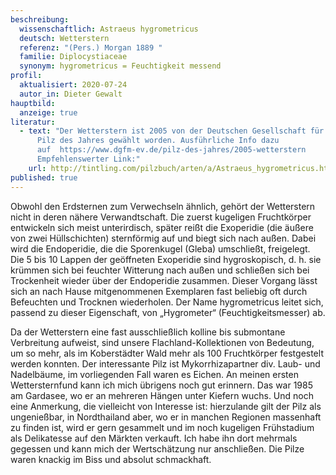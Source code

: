 ```yaml
---
beschreibung:
  wissenschaftlich: Astraeus hygrometricus
  deutsch: Wetterstern
  referenz: "(Pers.) Morgan 1889 "
  familie: Diplocystiaceae
  synonym: hygrometricus = Feuchtigkeit messend
profil:
  aktualisiert: 2020-07-24
  autor_in: Dieter Gewalt
hauptbild:
  anzeige: true
literatur:
  - text: "Der Wetterstern ist 2005 von der Deutschen Gesellschaft für Mykologie zum
      Pilz des Jahres gewählt worden. Ausführliche Info dazu
      auf  https://www.dgfm-ev.de/pilz-des-jahres/2005-wetterstern
      Empfehlenswerter Link:"
    url: http://tintling.com/pilzbuch/arten/a/Astraeus_hygrometricus.html
published: true
---
```

Obwohl den Erdsternen zum Verwechseln ähnlich, gehört der Wetterstern nicht in deren nähere Verwandtschaft. Die zuerst kugeligen Fruchtkörper entwickeln sich meist unterirdisch, später reißt die Exoperidie (die äußere von zwei Hüllschichten) sternförmig auf und biegt sich nach außen. Dabei wird die Endoperidie, die die Sporenkugel (Gleba) umschließt, freigelegt. Die 5 bis 10 Lappen der geöffneten Exoperidie sind hygroskopisch, d. h. sie krümmen sich bei feuchter Witterung nach außen und schließen sich bei Trockenheit wieder über der Endoperidie zusammen. Dieser Vorgang lässt sich an nach Hause mitgenommenen Exemplaren fast beliebig oft durch Befeuchten und Trocknen wiederholen. Der Name hygrometricus leitet sich, passend zu dieser Eigenschaft, von „Hygrometer“ (Feuchtigkeitsmesser) ab.

Da der Wetterstern eine fast ausschließlich kolline bis submontane Verbreitung aufweist, sind unsere Flachland-Kollektionen von Bedeutung, um so mehr, als im Koberstädter Wald mehr als 100 Fruchtkörper festgestelt werden konnten. Der interessante Pilz ist Mykorrhizapartner div. Laub- und Nadelbäume, im vorliegenden Fall waren es Eichen. An meinen ersten Wettersternfund kann ich mich übrigens noch gut erinnern. Das war 1985 am Gardasee, wo er an mehreren Hängen unter Kiefern wuchs. Und noch eine Anmerkung, die vielleicht von Interesse ist: hierzulande gilt der Pilz als ungenießbar, in Nordthailand aber, wo er in manchen Regionen massenhaft zu finden ist, wird er gern gesammelt und im noch kugeligen Frühstadium als Delikatesse auf den Märkten verkauft. Ich habe ihn dort mehrmals gegessen und kann mich der Wertschätzung nur anschließen. Die Pilze waren knackig im Biss und absolut schmackhaft.
